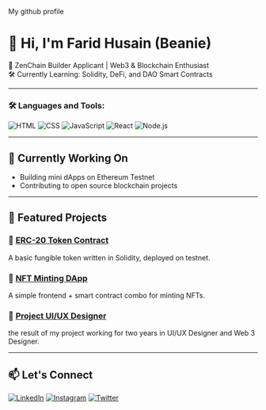 

My github profile

# 👋 Hi, I'm Farid Husain (Beanie)

🚀 ZenChain Builder Applicant | Web3 & Blockchain Enthusiast  
🛠️ Currently Learning: Solidity, DeFi, and DAO Smart Contracts

---

### 🛠️ Languages and Tools:
![HTML](https://img.shields.io/badge/-HTML5-E34F26?style=flat&logo=html5&logoColor=white)
![CSS](https://img.shields.io/badge/-CSS3-1572B6?style=flat&logo=css3)
![JavaScript](https://img.shields.io/badge/-JavaScript-F7DF1E?style=flat&logo=javascript&logoColor=black)
![React](https://img.shields.io/badge/-React-20232A?style=flat&logo=react)
![Node.js](https://img.shields.io/badge/-Node.js-339933?style=flat&logo=nodedotjs)

---

## 🌱 Currently Working On
- Building mini dApps on Ethereum Testnet  
- Contributing to open source blockchain projects  

---

## 🔗 Featured Projects

### 🔷 [ERC-20 Token Contract](https://github.com/Faridhusain21/erc20-token)  
A basic fungible token written in Solidity, deployed on testnet.

### 🔷 [NFT Minting DApp](https://github.com/Faridhusain21/nft-dapp)  
A simple frontend + smart contract combo for minting NFTs.

### 🔷 [Project UI/UX Designer](https://faridhusain.framer.ai/project)
the result of my project working for two years in UI/UX Designer and Web 3 Designer.

---

## 📫 Let's Connect
[![LinkedIn](https://img.shields.io/badge/-LinkedIn-blue?style=flat&logo=linkedin)](https://linkedin.com/in/farid-husain-705346218/)
[![Instagram](https://img.shields.io/badge/-Instagram-E4405F?style=flat&logo=instagram&logoColor=white)](https://instagram.com/fhusain.xyz)
[![Twitter](https://img.shields.io/badge/-Twitter-1DA1F2?style=flat&logo=twitter)](https://twitter.com/FaridHu45097454)
